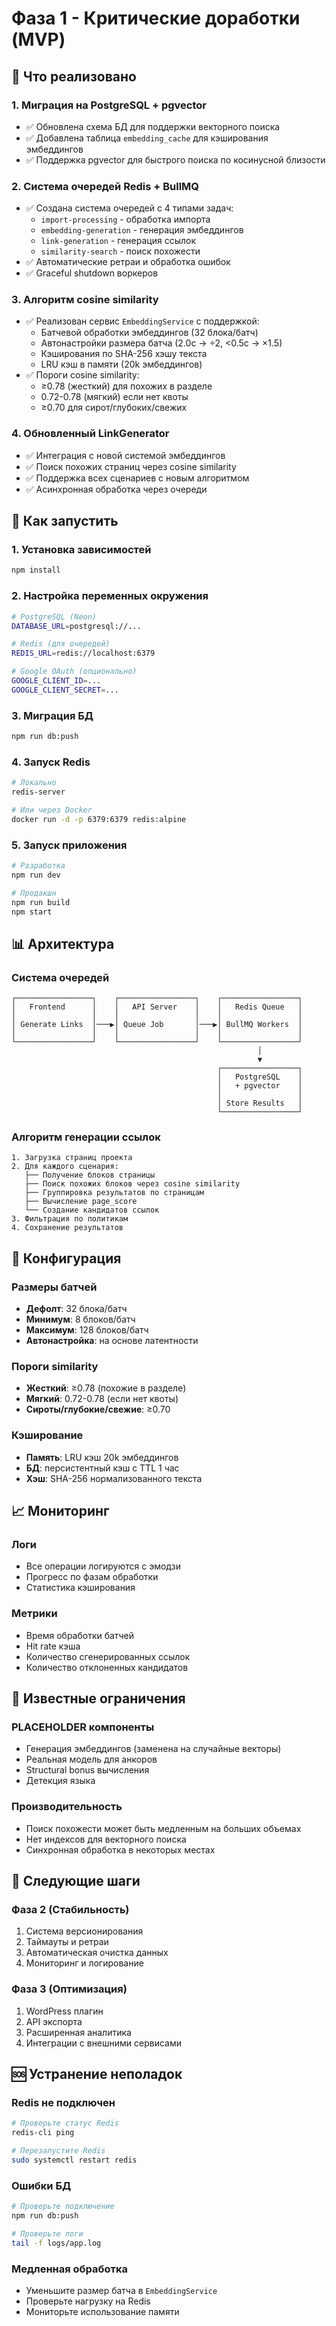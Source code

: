# Фаза 1 - Критические доработки (MVP)

## 🎯 Что реализовано

### 1. **Миграция на PostgreSQL + pgvector**
- ✅ Обновлена схема БД для поддержки векторного поиска
- ✅ Добавлена таблица `embedding_cache` для кэширования эмбеддингов
- ✅ Поддержка pgvector для быстрого поиска по косинусной близости

### 2. **Система очередей Redis + BullMQ**
- ✅ Создана система очередей с 4 типами задач:
  - `import-processing` - обработка импорта
  - `embedding-generation` - генерация эмбеддингов
  - `link-generation` - генерация ссылок
  - `similarity-search` - поиск похожести
- ✅ Автоматические ретраи и обработка ошибок
- ✅ Graceful shutdown воркеров

### 3. **Алгоритм cosine similarity**
- ✅ Реализован сервис `EmbeddingService` с поддержкой:
  - Батчевой обработки эмбеддингов (32 блока/батч)
  - Автонастройки размера батча (2.0с → ÷2, <0.5с → ×1.5)
  - Кэширования по SHA-256 хэшу текста
  - LRU кэш в памяти (20k эмбеддингов)
- ✅ Пороги cosine similarity:
  - ≥0.78 (жесткий) для похожих в разделе
  - 0.72-0.78 (мягкий) если нет квоты
  - ≥0.70 для сирот/глубоких/свежих

### 4. **Обновленный LinkGenerator**
- ✅ Интеграция с новой системой эмбеддингов
- ✅ Поиск похожих страниц через cosine similarity
- ✅ Поддержка всех сценариев с новым алгоритмом
- ✅ Асинхронная обработка через очереди

## 🚀 Как запустить

### 1. Установка зависимостей
```bash
npm install
```

### 2. Настройка переменных окружения
```bash
# PostgreSQL (Neon)
DATABASE_URL=postgresql://...

# Redis (для очередей)
REDIS_URL=redis://localhost:6379

# Google OAuth (опционально)
GOOGLE_CLIENT_ID=...
GOOGLE_CLIENT_SECRET=...
```

### 3. Миграция БД
```bash
npm run db:push
```

### 4. Запуск Redis
```bash
# Локально
redis-server

# Или через Docker
docker run -d -p 6379:6379 redis:alpine
```

### 5. Запуск приложения
```bash
# Разработка
npm run dev

# Продакшн
npm run build
npm start
```

## 📊 Архитектура

### Система очередей
```
┌─────────────────┐    ┌─────────────────┐    ┌─────────────────┐
│   Frontend      │    │   API Server    │    │   Redis Queue   │
│                 │    │                 │    │                 │
│ Generate Links  │───▶│ Queue Job       │───▶│ BullMQ Workers  │
│                 │    │                 │    │                 │
└─────────────────┘    └─────────────────┘    └─────────────────┘
                                                       │
                                                       ▼
                                              ┌─────────────────┐
                                              │   PostgreSQL    │
                                              │   + pgvector    │
                                              │                 │
                                              │ Store Results   │
                                              └─────────────────┘
```

### Алгоритм генерации ссылок
```
1. Загрузка страниц проекта
2. Для каждого сценария:
   ├── Получение блоков страницы
   ├── Поиск похожих блоков через cosine similarity
   ├── Группировка результатов по страницам
   ├── Вычисление page_score
   └── Создание кандидатов ссылок
3. Фильтрация по политикам
4. Сохранение результатов
```

## 🔧 Конфигурация

### Размеры батчей
- **Дефолт**: 32 блока/батч
- **Минимум**: 8 блоков/батч
- **Максимум**: 128 блоков/батч
- **Автонастройка**: на основе латентности

### Пороги similarity
- **Жесткий**: ≥0.78 (похожие в разделе)
- **Мягкий**: 0.72-0.78 (если нет квоты)
- **Сироты/глубокие/свежие**: ≥0.70

### Кэширование
- **Память**: LRU кэш 20k эмбеддингов
- **БД**: персистентный кэш с TTL 1 час
- **Хэш**: SHA-256 нормализованного текста

## 📈 Мониторинг

### Логи
- Все операции логируются с эмодзи
- Прогресс по фазам обработки
- Статистика кэширования

### Метрики
- Время обработки батчей
- Hit rate кэша
- Количество сгенерированных ссылок
- Количество отклоненных кандидатов

## 🐛 Известные ограничения

### PLACEHOLDER компоненты
- Генерация эмбеддингов (заменена на случайные векторы)
- Реальная модель для анкоров
- Structural bonus вычисления
- Детекция языка

### Производительность
- Поиск похожести может быть медленным на больших объемах
- Нет индексов для векторного поиска
- Синхронная обработка в некоторых местах

## 🔄 Следующие шаги

### Фаза 2 (Стабильность)
1. Система версионирования
2. Таймауты и ретраи
3. Автоматическая очистка данных
4. Мониторинг и логирование

### Фаза 3 (Оптимизация)
1. WordPress плагин
2. API экспорта
3. Расширенная аналитика
4. Интеграции с внешними сервисами

## 🆘 Устранение неполадок

### Redis не подключен
```bash
# Проверьте статус Redis
redis-cli ping

# Перезапустите Redis
sudo systemctl restart redis
```

### Ошибки БД
```bash
# Проверьте подключение
npm run db:push

# Проверьте логи
tail -f logs/app.log
```

### Медленная обработка
- Уменьшите размер батча в `EmbeddingService`
- Проверьте нагрузку на Redis
- Мониторьте использование памяти



